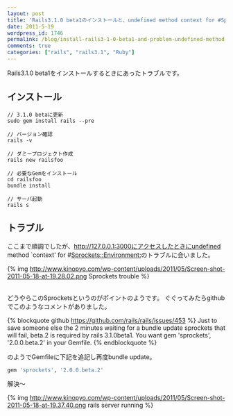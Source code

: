 ```yaml
---
layout: post
title: 'Rails3.1.0 beta1のインストールと、undefined method context for #Sprockets::Environment:のトラブル'
date: 2011-5-19
wordpress_id: 1746
permalink: /blog/install-rails3-1-0-beta1-and-problem-undefined-method-context-for-sprockets
comments: true
categories: ["rails", "rails3.1", "Ruby"]
---
```

Rails3.1.0 beta1をインストールするときにあったトラブルです。

## インストール

```
// 3.1.0 betaに更新
sudo gem install rails --pre

// バージョン確認
rails -v

// ダミープロジェクト作成
rails new railsfoo

// 必要なGemをインストール
cd railsfoo
bundle install

// サーバ起動
rails s

```

## トラブル
ここまで順調でしたが、http://127.0.0.1:3000にアクセスしたときにundefined method `context' for #<Sprockets::Environment:>のトラブルに会いました。

{% img http://www.kinopyo.com/wp-content/uploads/2011/05/Screen-shot-2011-05-18-at-19.28.02.png Sprockets trouble %}

<br/>
どうやらこのSprocketsというのがポイントのようです。
ぐぐってみたらgithubでこのようなコメントがありました。

{% blockquote github https://github.com/rails/rails/issues/453 %}
Just to save someone else the 2 minutes waiting for a bundle update sprockets that will fail, beta.2 is required by rails 3.1.0beta1. You want gem 'sprockets', '2.0.0.beta.2' in your Gemfile.
{% endblockquote %}

のようでGemfileに下記を追記し再度bundle update。

```ruby Gemfile
gem 'sprockets', '2.0.0.beta.2'
```

解決〜

{% img http://www.kinopyo.com/wp-content/uploads/2011/05/Screen-shot-2011-05-18-at-19.37.40.png rails server running %}
